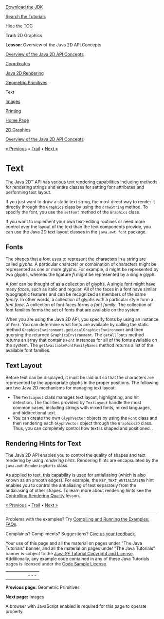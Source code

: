 [Download
the JDK](http://java.sun.com/javase/6/download.jsp)
  
[Search the
Tutorials](../../search.html)
  
[Hide the TOC](javascript:toggleLeft())

**Trail:** 2D Graphics
  
**Lesson:** Overview of the Java 2D API Concepts

[Overview of the Java 2D API Concepts](index.html)

[Coordinates](coordinate.html)

[Java 2D Rendering](rendering.html)

[Geometric Primitives](primitives.html)

Text

[Images](images.html)

[Printing](printing.html)

[Home Page](../../index.html)
>
[2D Graphics](../index.html)
>
[Overview of the Java 2D API Concepts](index.html)

[« Previous](primitives.html) • [Trail](../TOC.html) • [Next »](images.html)

# Text

The Java 2D™ API has various text rendering capabilities including methods for
rendering strings and entire classes for setting font attributes and performing
text layout.

If you just want to draw a static text string, the most direct way to render it directly
through the `Graphics` class by using the
`drawString` method. To specify the font, you use the
`setFont` method of the `Graphics` class.

If you want to implement your own text-editing routines or need more control
over the layout of the text than the text components provide, you can use the
Java 2D text layout classes in the `java.awt.font` package.

## Fonts

The shapes that a font uses to represent the characters in a string are called
*glyphs*. A particular character or combination of characters might be represented
as one or more glyphs. For example, *á* might
be represented by
two glyphs, whereas the ligature *fi* might be
represented by a single glyph.

A *font* can be thought of as a collection of glyphs. A single font might have
many *faces*,
such as italic and regular. All of the
faces in a font have similar typographic features and can be recognized as
members of the same *family*. In other words, a collection of glyphs with a
particular style form a
*font face*. A collection of font faces forms a
*font family*. The collection of font families
forms the set of fonts that are available on the system.

When you are using the Java 2D API, you specify fonts by using an instance of
`Font`. You can determine what fonts are available by calling the static method
`GraphicsEnvironment.getLocalGraphicsEnvironment` and then
querying the returned `GraphicsEnvironment`. The
`getAllFonts` method returns an array that contains
`Font` instances for all of the fonts available on the
system. The `getAvailableFontFamilyNames` method returns a list of the
available font families.

## Text Layout

Before text can be displayed, it must be laid out so that the characters are
represented by the appropriate glyphs in the proper positions. The following are
two Java 2D mechanisms for managing text layout:

* The `TextLayout` class
  manages text layout, highlighting, and hit detection. The facilities provided
  by `TextLayout` handle the most common cases, including
  strings with mixed fonts, mixed languages, and bidirectional text. .
* You can create the own `GlyphVector` objects by using
  the `Font` class and then rendering each `GlyphVector` object through
  the `Graphics2D` class. Thus, you can
  completely control how text is shaped and positioned. .

## Rendering Hints for Text

The Java 2D API enables you to control the quality of shapes and text rendering by using
*rendering hints*. Rendering hints are encapsulated by the
`java.awt.RenderingHints` class.

As applied to text, this capability
is used for antialiasing (which is also known as an smooth edges).
For example, the `KEY_TEXT_ANTIALIASING` hint enables you
to control the antialiasing of text separately from the antialiasing of
other shapes. To learn more about rendering hints see the
[Controlling Rendering Quality](../advanced/quality.html) lesson.

[« Previous](primitives.html)
•
[Trail](../TOC.html)
•
[Next »](images.html)

---

Problems with the examples? Try [Compiling and Running
the Examples: FAQs](../../information/run-examples.html).
  
Complaints? Compliments? Suggestions? [Give
us your feedback](http://download.oracle.com/javase/feedback.html).

Your use of this page and all the material on pages under "The Java Tutorials" banner,
and all the material on pages under "The Java Tutorials" banner is subject to the [Java SE Tutorial Copyright
and License](../../information/license.html).
Additionally, any example code contained in any of these Java
Tutorials pages is licensed under the
[Code
Sample License](http://developers.sun.com/license/berkeley_license.html).

|  |  |  |  |  |
| --- | --- | --- | --- | --- |
| |  |  | | --- | --- | | duke image | Oracle logo | | [About Oracle](http://www.oracle.com/us/corporate/index.html) | [Oracle Technology Network](http://www.oracle.com/technology/index.html) | [Terms of Service](https://www.samplecode.oracle.com/servlets/CompulsoryClickThrough?type=TermsOfService) | Copyright © 1995, 2011 Oracle and/or its affiliates. All rights reserved. |

**Previous page:** Geometric Primitives
  
**Next page:** Images




A browser with JavaScript enabled is required for this page to operate properly.
